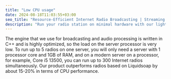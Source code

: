 ```yaml
---
title: "Low CPU usage"
date: 2024-08-18T11:03:55+03:00
seo_title: "Resource-Efficient Internet Radio Broadcasting | Streaming.Center"
description: "Run your radio station on minimal hardware with our lightweight platform. Only 1 core CPU and 1GB RAM required, making professional broadcasting affordable for everyone."
---
```


The engine that we use for broadcasting and audio processing is written in C++ and is highly optimized, so the load on the server processor is very low. To run up to 5 radios on one server, you will only need a server with 1 processor core and 1GB of RAM, and on a modern server on a processor, for example, Core i5 13500, you can run up to 300 Internet radios simultaneously. Our product outperforms radios based on Liquidsoap by about 15-20% in terms of CPU performance.
